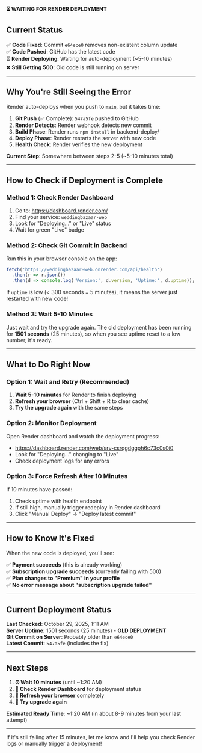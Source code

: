 **⏳ WAITING FOR RENDER DEPLOYMENT**

## Current Status

✅ **Code Fixed**: Commit `e64ece0` removes non-existent column update  
✅ **Code Pushed**: GitHub has the latest code  
⏳ **Render Deploying**: Waiting for auto-deployment (~5-10 minutes)  
❌ **Still Getting 500**: Old code is still running on server

---

## Why You're Still Seeing the Error

Render auto-deploys when you push to `main`, but it takes time:

1. **Git Push** (✅ Complete): `547a5fe` pushed to GitHub
2. **Render Detects**: Render webhook detects new commit
3. **Build Phase**: Render runs `npm install` in backend-deploy/
4. **Deploy Phase**: Render restarts the server with new code
5. **Health Check**: Render verifies the new deployment

**Current Step**: Somewhere between steps 2-5 (~5-10 minutes total)

---

## How to Check if Deployment is Complete

### Method 1: Check Render Dashboard
1. Go to: https://dashboard.render.com/
2. Find your service: `weddingbazaar-web`
3. Look for "Deploying..." or "Live" status
4. Wait for green "Live" badge

### Method 2: Check Git Commit in Backend
Run this in your browser console on the app:
```javascript
fetch('https://weddingbazaar-web.onrender.com/api/health')
  .then(r => r.json())
  .then(d => console.log('Version:', d.version, 'Uptime:', d.uptime));
```

If `uptime` is low (< 300 seconds = 5 minutes), it means the server just restarted with new code!

### Method 3: Wait 5-10 Minutes
Just wait and try the upgrade again. The old deployment has been running for **1501 seconds** (25 minutes), so when you see uptime reset to a low number, it's ready.

---

## What to Do Right Now

### Option 1: Wait and Retry (Recommended)
1. **Wait 5-10 minutes** for Render to finish deploying
2. **Refresh your browser** (Ctrl + Shift + R to clear cache)
3. **Try the upgrade again** with the same steps

### Option 2: Monitor Deployment
Open Render dashboard and watch the deployment progress:
- https://dashboard.render.com/web/srv-csrqgdggph6c73c0s0i0
- Look for "Deploying..." changing to "Live"
- Check deployment logs for any errors

### Option 3: Force Refresh After 10 Minutes
If 10 minutes have passed:
1. Check uptime with health endpoint
2. If still high, manually trigger redeploy in Render dashboard
3. Click "Manual Deploy" → "Deploy latest commit"

---

## How to Know It's Fixed

When the new code is deployed, you'll see:

✅ **Payment succeeds** (this is already working)  
✅ **Subscription upgrade succeeds** (currently failing with 500)  
✅ **Plan changes to "Premium" in your profile**  
✅ **No error message about "subscription upgrade failed"**

---

## Current Deployment Status

**Last Checked**: October 29, 2025, 1:11 AM  
**Server Uptime**: 1501 seconds (25 minutes) - **OLD DEPLOYMENT**  
**Git Commit on Server**: Probably older than `e64ece0`  
**Latest Commit**: `547a5fe` (includes the fix)

---

## Next Steps

1. **⏰ Wait 10 minutes** (until ~1:20 AM)
2. **🔄 Check Render Dashboard** for deployment status
3. **🔁 Refresh your browser** completely
4. **🧪 Try upgrade again**

**Estimated Ready Time**: ~1:20 AM (in about 8-9 minutes from your last attempt)

---

If it's still failing after 15 minutes, let me know and I'll help you check Render logs or manually trigger a deployment!
